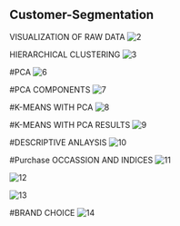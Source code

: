 ## Customer-Segmentation


VISUALIZATION OF RAW DATA
![2](img/2.png)

HIERARCHICAL CLUSTERING
![3](img/3.png)

#PCA
![6](img/6.png)

#PCA COMPONENTS
![7](img/7.png)

#K-MEANS WITH PCA
![8](img/8.png)

#K-MEANS WITH PCA RESULTS
![9](img/9.png)

#DESCRIPTIVE ANLAYSIS
![10](img/10.png)

#Purchase OCCASSION AND INDICES
![11](img/11.png)

![12](img/12.png)

![13](img/13.png)

#BRAND CHOICE
![14](img/14.png)


